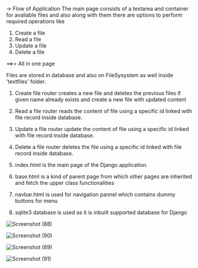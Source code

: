 -> Flow of Application
The main page consists of a textarea and container for avaliable files and also along with them there are 
options to perform required operations like 

1. Create a file
2. Read a file 
3. Update a file
4. Delete a file

==>> All in one page


Files are stored in database and also on FileSysystem as well inside 'textfiles' folder.

1. Create file router creates a new file and deletes the previous files if given name already exists and create a new
file with updated content

2. Read a file router reads the content of file using a specific id linked with file record inside database.

3. Update a file router update the content of file using a specific id linked with file record inside database.

4. Delete a file router deletes the file using a specific id linked with file record inside database.

5. index.html is the main page of the Django application.

6. base.html is a kind of parent page from which other pages are inherited and fetch the upper class functionalities

7. navbar.html is used for navigation pannel which contains dummy buttons for menu

8. sqlite3 database is used as it is inbuilt supported database for Django




![Screenshot (88)](https://user-images.githubusercontent.com/46940879/122793236-ddac4b80-d2b2-11eb-8783-542a6e7320a9.png)


![Screenshot (90)](https://user-images.githubusercontent.com/46940879/122793457-2401aa80-d2b3-11eb-95b7-1e6b98eb1129.png)


![Screenshot (89)](https://user-images.githubusercontent.com/46940879/122793349-00d6fb00-d2b3-11eb-987e-c394a8ff9e6a.png)


![Screenshot (91)](https://user-images.githubusercontent.com/46940879/122793520-37ad1100-d2b3-11eb-9f63-52907a3a38d8.png)
